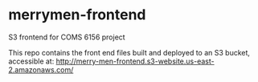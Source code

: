 # merrymen-frontend
S3 frontend for COMS 6156 project

This repo contains the front end files built and deployed to an S3 bucket, accessible at: http://merry-men-frontend.s3-website.us-east-2.amazonaws.com/